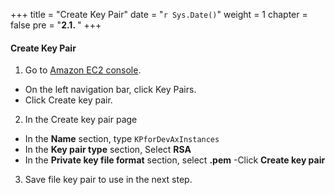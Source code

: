 +++
title = "Create Key Pair"
date = "`r Sys.Date()`"
weight = 1
chapter = false
pre = "<b>2.1. </b>"
+++

#### Create Key Pair
1. Go to [Amazon EC2 console](https://console.aws.amazon.com/ec2/).
- On the left navigation bar, click Key Pairs.
- Click Create key pair.



2. In the Create key pair page
- In the **Name** section, type `KPforDevAxInstances`
- In the **Key pair type** section, Select **RSA**
- In the **Private key file format** section, select **.pem**
-Click **Create key pair**

3. Save file key pair to use in the next step.